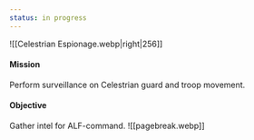 ```yaml
---
status: in progress
---
```

![[Celestrian Espionage.webp|right|256]]
#### Mission
Perform surveillance on Celestrian guard and troop movement.
#### Objective
Gather intel for ALF-command.
![[pagebreak.webp]]